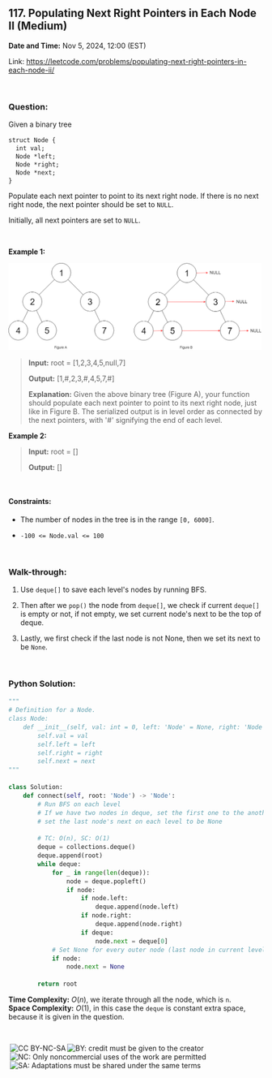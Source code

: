 ## 117. Populating Next Right Pointers in Each Node II (Medium)
**Date and Time:** Nov 5, 2024, 12:00 (EST)

Link: https://leetcode.com/problems/populating-next-right-pointers-in-each-node-ii/

<br>

### Question:
Given a binary tree

```
struct Node {
  int val;
  Node *left;
  Node *right;
  Node *next;
}
```

Populate each next pointer to point to its next right node. If there is no next right node, the next pointer should be set to `NULL`.

Initially, all next pointers are set to `NULL`.

<br>

**Example 1:**

<img src="../images/117.png" width=500>

> **Input:** root = [1,2,3,4,5,null,7]
> 
> **Output:** [1,#,2,3,#,4,5,7,#]
>
> **Explanation:** Given the above binary tree (Figure A), your function should populate each next pointer to point to its next right node, just like in Figure B. The serialized output is in level order as connected by the next pointers, with '#' signifying the end of each level.

**Example 2:**
> **Input:** root = []
> 
> **Output:** []

<br>

#### Constraints:
* The number of nodes in the tree is in the range `[0, 6000]`.

* `-100 <= Node.val <= 100`

<br>

### Walk-through: 
1. Use `deque[]` to save each level's nodes by running BFS.

2. Then after we `pop()` the node from `deque[]`, we check if current `deque[]` is empty or not, if not empty, we set current node's next to be the top of deque.

3. Lastly, we first check if the last node is not None, then we set its next to be `None`.

<br>

### Python Solution:
```python
"""
# Definition for a Node.
class Node:
    def __init__(self, val: int = 0, left: 'Node' = None, right: 'Node' = None, next: 'Node' = None):
        self.val = val
        self.left = left
        self.right = right
        self.next = next
"""

class Solution:
    def connect(self, root: 'Node') -> 'Node':
        # Run BFS on each level
        # If we have two nodes in deque, set the first one to the another one
        # set the last node's next on each level to be None

        # TC: O(n), SC: O(1)
        deque = collections.deque()
        deque.append(root)
        while deque:
            for _ in range(len(deque)):
                node = deque.popleft()
                if node:
                    if node.left:
                        deque.append(node.left)
                    if node.right:
                        deque.append(node.right)
                    if deque:
                        node.next = deque[0]
            # Set None for every outer node (last node in current level)
            if node:
                node.next = None
                
        return root
```
**Time Complexity:** $O(n)$, we iterate through all the node, which is `n`. <br>
**Space Complexity:** $O(1)$, in this case the `deque` is constant extra space, because it is given in the question.

<br>

<img style="height:22px!important;margin-left:3px;vertical-align:text-bottom;" src="https://mirrors.creativecommons.org/presskit/icons/cc.svg?ref=chooser-v1" alt="CC BY-NC-SA" title="CC BY-NC-SA"><img style="height:22px!important;margin-left:3px;vertical-align:text-bottom;" src="https://mirrors.creativecommons.org/presskit/icons/by.svg?ref=chooser-v1" alt="BY: credit must be given to the creator" title="BY: credit must be given to the creator"><img style="height:22px!important;margin-left:3px;vertical-align:text-bottom;" src="https://mirrors.creativecommons.org/presskit/icons/nc.svg?ref=chooser-v1" alt="NC: Only noncommercial uses of the work are permitted" title="NC: Only noncommercial uses of the work are permitted"><img style="height:22px!important;margin-left:3px;vertical-align:text-bottom;" src="https://mirrors.creativecommons.org/presskit/icons/sa.svg?ref=chooser-v1" alt="SA: Adaptations must be shared under the same terms" title="SA: Adaptations must be shared under the same terms">